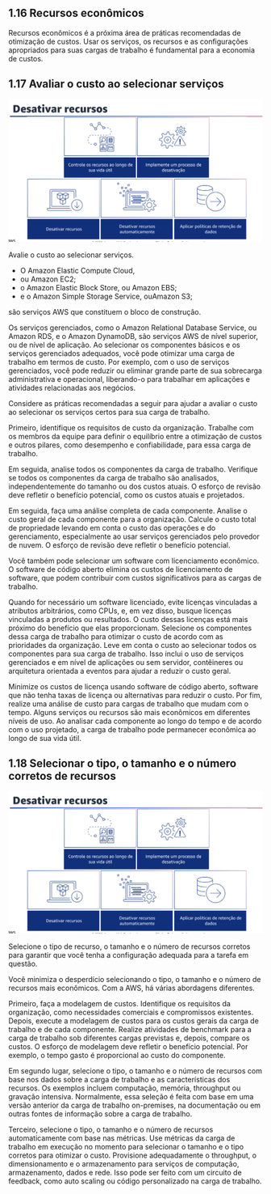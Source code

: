 ## 1.16 Recursos econômicos

Recursos econômicos é a próxima área de práticas recomendadas de otimização de custos. Usar os serviços, os recursos e as configurações apropriados para suas cargas de trabalho é fundamental para a economia de custos.

## 1.17 Avaliar o custo ao selecionar serviços

![alt text](image-9.png)

Avalie o custo ao selecionar serviços.

- O Amazon Elastic Compute Cloud,
- ou Amazon EC2;
- o Amazon Elastic Block Store, ou Amazon EBS;
- e o Amazon Simple Storage Service, ouAmazon S3;

são serviços AWS que constituem o bloco de construção.

Os serviços gerenciados, como o Amazon Relational Database Service, ou Amazon RDS, e o Amazon DynamoDB, são serviços AWS de nível superior, ou de nível de aplicação. Ao selecionar os componentes básicos e os serviços gerenciados adequados, você pode otimizar uma carga de trabalho em termos de custo. Por exemplo, com o uso de serviços gerenciados, você pode reduzir ou eliminar grande parte de sua sobrecarga administrativa e operacional, liberando-o para trabalhar em aplicações e atividades relacionadas aos negócios.

Considere as práticas recomendadas a seguir para ajudar a avaliar o custo ao
selecionar os serviços certos para sua carga de trabalho.

Primeiro, identifique os requisitos de custo da organização. Trabalhe com os membros da equipe para definir o equilíbrio entre a otimização de custos e outros pilares, como desempenho e confiabilidade, para essa carga de trabalho.

Em seguida, analise todos os componentes da carga de trabalho. Verifique se todos os componentes da carga de trabalho são analisados, independentemente do tamanho ou dos custos atuais. O esforço de revisão deve refletir o benefício potencial, como os custos atuais e projetados.

Em seguida, faça uma análise completa de cada componente. Analise o custo geral de cada componente para a organização. Calcule o custo total de propriedade levando em conta o custo das operações e do gerenciamento, especialmente ao usar serviços gerenciados pelo provedor de nuvem. O esforço de revisão deve refletir o benefício potencial.

Você também pode selecionar um software com licenciamento econômico. O software de código aberto elimina os custos de licenciamento de software, que podem contribuir com custos significativos para as cargas de trabalho.

Quando for necessário um software licenciado, evite licenças vinculadas a atributos arbitrários, como CPUs, e, em vez disso, busque licenças vinculadas a produtos ou resultados. O custo dessas licenças está mais próximo do benefício que elas proporcionam. Selecione os componentes dessa carga de trabalho para otimizar o custo de acordo com as prioridades da organização. Leve em conta o custo ao selecionar todos os componentes para sua carga de trabalho. Isso inclui o uso de serviços gerenciados e em nível de aplicações ou sem servidor, contêineres ou arquitetura orientada a eventos para ajudar a reduzir o custo geral.

Minimize os custos de licença usando software de código aberto, software que não tenha taxas de licença ou alternativas para reduzir o custo. Por fim, realize uma análise de custo para cargas de trabalho que mudam com o tempo. Alguns serviços ou recursos são mais econômicos em diferentes níveis de uso. Ao analisar cada componente ao longo do tempo e de acordo com o uso projetado, a carga de trabalho pode permanecer econômica ao longo de sua vida útil.

## 1.18 Selecionar o tipo, o tamanho e o número corretos de recursos

![alt text](image-10.png)

Selecione o tipo de recurso, o tamanho e o número de recursos corretos para garantir que você tenha a configuração adequada para a tarefa em questão.

Você minimiza o desperdício selecionando o tipo, o tamanho e o número de recursos mais econômicos. Com a AWS, há várias abordagens diferentes.

Primeiro, faça a modelagem de custos. Identifique os requisitos da organização, como necessidades comerciais e compromissos existentes. Depois, execute a modelagem de custos para os custos gerais da carga de trabalho e de cada componente.
Realize atividades de benchmark para a carga de trabalho sob diferentes cargas previstas e, depois, compare os custos. O esforço de modelagem deve refletir o benefício potencial. Por exemplo, o tempo gasto é proporcional ao custo do componente.

Em segundo lugar, selecione o tipo, o tamanho e o número de recursos com base nos dados sobre a carga de trabalho e as características dos recursos. Os exemplos incluem computação, memória, throughput ou gravação intensiva.
Normalmente, essa seleção é feita com base em uma versão anterior da carga de trabalho on-premises, na documentação ou em outras fontes de informação sobre a carga de trabalho.

Terceiro, selecione o tipo, o tamanho e o número de recursos automaticamente com base nas métricas. Use métricas da carga de trabalho em execução no momento para selecionar o tamanho e o tipo corretos para otimizar o custo.
Provisione adequadamente o throughput, o dimensionamento e o armazenamento para serviços de computação, armazenamento, dados e rede.
Isso pode ser feito com um circuito de feedback, como auto scaling ou código personalizado na carga de trabalho.
